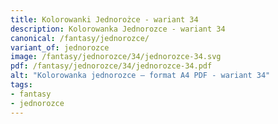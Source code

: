 ```yaml
---
title: Kolorowanki Jednorożce - wariant 34
description: Kolorowanka Jednorozce - wariant 34
canonical: /fantasy/jednorozce/
variant_of: jednorozce
image: /fantasy/jednorozce/34/jednorozce-34.svg
pdf: /fantasy/jednorozce/34/jednorozce-34.pdf
alt: "Kolorowanka jednorozce – format A4 PDF - wariant 34"
tags:
- fantasy
- jednorozce
---
```

